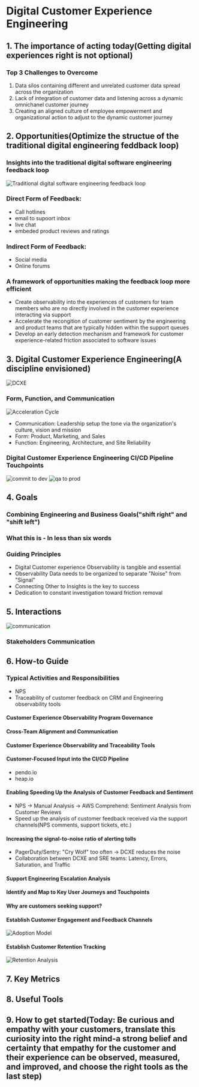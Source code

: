 # Digital Customer Experience Engineering

## 1. The importance of acting today(Getting digital experiences right is not optional)
### Top 3 Challenges to Overcome
1. Data silos containing different and unrelated customer data spread across the organization
2. Lack of integration of customer data and listening across a dynamic  omnichanel customer journey
3. Creating an aligned culture of employee empowerment and organizational action to adjust to the dynamic customer journey
## 2. Opportunities(Optimize the structue of the traditional digital engineering feddback loop)
### Insights into the traditional digital software engineering feedback loop
![Traditional digital software engineering feedback loop](./../../../99-resources/Feedback-Loop.png)
### Direct Form of Feedback:
- Call hotlines
- email to supoort inbox
- live chat
- embeded product reviews and ratings
### Indirect Form of Feedback:
- Social media
- Online forums
### A framework of opportunities making the feedback loop more efficient
- Create observability into the experiences of customers for team members who are no directly involved in the customer experience interacting via support
- Accelerate the recongition of customer sentiment by the engineering and product teams that are typically hidden within the support queues
- Develop an early detection mechanism and framework for customer experience-related friction associated  to software issues
## 3. Digital Customer Experience Engineering(A discipline envisioned)
![DCXE](../../../99-resources/Digital-Customer-Experience-Engineering.png)
### Form, Function, and Communication
![Acceleration Cycle](../../../99-resources/DCXE-Acceleration-Cycle.png)
- Communication: Leadership setup the tone via the organization's culture, vision and mission
- Form: Product, Marketing, and Sales
- Function: Engineering, Architecture, and Site Reliability
### Digital Customer Experience Engineering CI/CD Pipeline Touchpoints
![commit to dev](../../../99-resources/Commit-to-dev.png)
![qa to prod](../../../99-resources/QA-to-prod.png)
## 4. Goals
### Combining Engineering and Business Goals("shift right" and "shift left")
### What this is - In less than six words
### Guiding Principles
- Digital Customer experience Observability is tangible and essential
- Observability Data needs to be organized to separate "Noise" from "Signal"
- Connecting Other to Insights is the key to success
- Dedication to constant investigation toward friction removal
## 5. Interactions
![communication](../../../99-resources/Communication.png)
### Stakeholders Communication
## 6. How-to Guide
### Typical Activities and Responsibilities
- NPS
- Traceability of customer feedback on CRM and Engineering observability tools
#### Customer Experience Observability Program Governance
#### Cross-Team Alignment and Communication
#### Customer Experience Observability and Traceability Tools
#### Customer-Focused Input into the CI/CD Pipeline
- pendo.io
- heap.io
#### Enabling Speeding Up the Analysis of Customer Feedback and Sentiment
- NPS -> Manual Analysis -> AWS Comprehend: Sentiment Analysis from Customer Reviews
- Speed up the analysis of customer feedback received via the support channels(NPS comments, support tickets, etc.)
#### Increasing the signal-to-noise ratio of alerting tolls
- PagerDuty/Sentry: "Cry Wolf" too often -> DCXE reduces the noise
- Collaboration between DCXE and SRE teams: Latency, Errors, Saturation, and Traffic
#### Support Engineering Escalation Analysis
#### Identify and Map to Key User Journeys and Touchpoints
#### Why are customers seeking support?
#### Establish Customer Engagement and Feedback Channels
![Adoption Model](../../../99-resources/Adoption-Model.png)
#### Establish Customer Retention Tracking
![Retention Analysis](../../../99-resources/Retention-Analysis.png)
## 7. Key Metrics
## 8. Useful Tools
## 9. How to get started(Today: Be curious and empathy with your customers, translate this curiosity into the right mind-a strong belief and certainty that empathy for the customer and their experience can be observed, measured, and improved, and choose the right tools as the last step)
